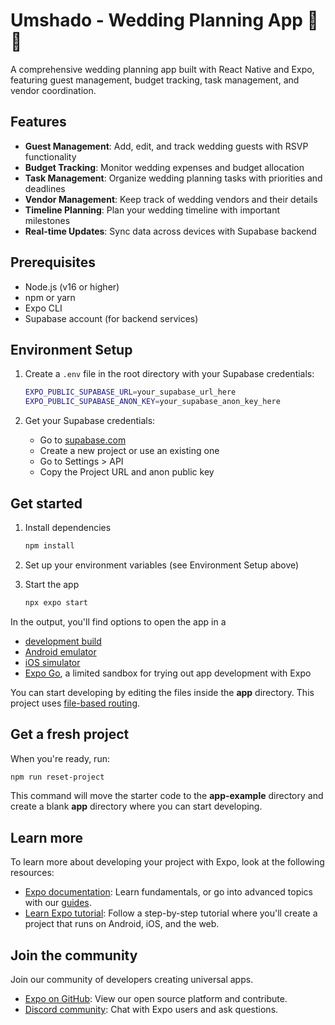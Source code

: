 # Umshado - Wedding Planning App 👰🤵

A comprehensive wedding planning app built with React Native and Expo, featuring guest management, budget tracking, task management, and vendor coordination.

## Features

- **Guest Management**: Add, edit, and track wedding guests with RSVP functionality
- **Budget Tracking**: Monitor wedding expenses and budget allocation
- **Task Management**: Organize wedding planning tasks with priorities and deadlines
- **Vendor Management**: Keep track of wedding vendors and their details
- **Timeline Planning**: Plan your wedding timeline with important milestones
- **Real-time Updates**: Sync data across devices with Supabase backend

## Prerequisites

- Node.js (v16 or higher)
- npm or yarn
- Expo CLI
- Supabase account (for backend services)

## Environment Setup

1. Create a `.env` file in the root directory with your Supabase credentials:

   ```bash
   EXPO_PUBLIC_SUPABASE_URL=your_supabase_url_here
   EXPO_PUBLIC_SUPABASE_ANON_KEY=your_supabase_anon_key_here
   ```

2. Get your Supabase credentials:
   - Go to [supabase.com](https://supabase.com)
   - Create a new project or use an existing one
   - Go to Settings > API
   - Copy the Project URL and anon public key

## Get started

1. Install dependencies

   ```bash
   npm install
   ```

2. Set up your environment variables (see Environment Setup above)

3. Start the app

   ```bash
   npx expo start
   ```

In the output, you'll find options to open the app in a

- [development build](https://docs.expo.dev/develop/development-builds/introduction/)
- [Android emulator](https://docs.expo.dev/workflow/android-studio-emulator/)
- [iOS simulator](https://docs.expo.dev/workflow/ios-simulator/)
- [Expo Go](https://expo.dev/go), a limited sandbox for trying out app development with Expo

You can start developing by editing the files inside the **app** directory. This project uses [file-based routing](https://docs.expo.dev/router/introduction).

## Get a fresh project

When you're ready, run:

```bash
npm run reset-project
```

This command will move the starter code to the **app-example** directory and create a blank **app** directory where you can start developing.

## Learn more

To learn more about developing your project with Expo, look at the following resources:

- [Expo documentation](https://docs.expo.dev/): Learn fundamentals, or go into advanced topics with our [guides](https://docs.expo.dev/guides).
- [Learn Expo tutorial](https://docs.expo.dev/tutorial/introduction/): Follow a step-by-step tutorial where you'll create a project that runs on Android, iOS, and the web.

## Join the community

Join our community of developers creating universal apps.

- [Expo on GitHub](https://github.com/expo/expo): View our open source platform and contribute.
- [Discord community](https://chat.expo.dev): Chat with Expo users and ask questions.
